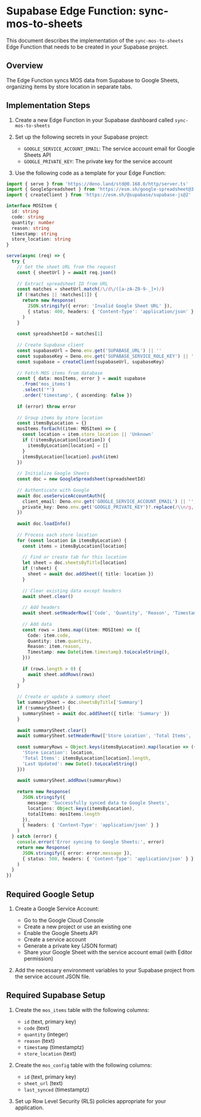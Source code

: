 
# Supabase Edge Function: sync-mos-to-sheets

This document describes the implementation of the `sync-mos-to-sheets` Edge Function that needs to be created in your Supabase project.

## Overview

The Edge Function syncs MOS data from Supabase to Google Sheets, organizing items by store location in separate tabs.

## Implementation Steps

1. Create a new Edge Function in your Supabase dashboard called `sync-mos-to-sheets`
2. Set up the following secrets in your Supabase project:
   - `GOOGLE_SERVICE_ACCOUNT_EMAIL`: The service account email for Google Sheets API
   - `GOOGLE_PRIVATE_KEY`: The private key for the service account

3. Use the following code as a template for your Edge Function:

```typescript
import { serve } from 'https://deno.land/std@0.168.0/http/server.ts'
import { GoogleSpreadsheet } from 'https://esm.sh/google-spreadsheet@3.3.0'
import { createClient } from 'https://esm.sh/@supabase/supabase-js@2'

interface MOSItem {
  id: string
  code: string
  quantity: number
  reason: string
  timestamp: string
  store_location: string
}

serve(async (req) => {
  try {
    // Get the sheet URL from the request
    const { sheetUrl } = await req.json()
    
    // Extract spreadsheet ID from URL
    const matches = sheetUrl.match(/\/d\/([a-zA-Z0-9-_]+)/)
    if (!matches || !matches[1]) {
      return new Response(
        JSON.stringify({ error: 'Invalid Google Sheet URL' }),
        { status: 400, headers: { 'Content-Type': 'application/json' } }
      )
    }
    
    const spreadsheetId = matches[1]
    
    // Create Supabase client
    const supabaseUrl = Deno.env.get('SUPABASE_URL') || ''
    const supabaseKey = Deno.env.get('SUPABASE_SERVICE_ROLE_KEY') || ''
    const supabase = createClient(supabaseUrl, supabaseKey)
    
    // Fetch MOS items from database
    const { data: mosItems, error } = await supabase
      .from('mos_items')
      .select('*')
      .order('timestamp', { ascending: false })
    
    if (error) throw error
    
    // Group items by store location
    const itemsByLocation = {}
    mosItems.forEach((item: MOSItem) => {
      const location = item.store_location || 'Unknown'
      if (!itemsByLocation[location]) {
        itemsByLocation[location] = []
      }
      itemsByLocation[location].push(item)
    })
    
    // Initialize Google Sheets
    const doc = new GoogleSpreadsheet(spreadsheetId)
    
    // Authenticate with Google
    await doc.useServiceAccountAuth({
      client_email: Deno.env.get('GOOGLE_SERVICE_ACCOUNT_EMAIL') || '',
      private_key: Deno.env.get('GOOGLE_PRIVATE_KEY')?.replace(/\\n/g, '\n') || '',
    })
    
    await doc.loadInfo()
    
    // Process each store location
    for (const location in itemsByLocation) {
      const items = itemsByLocation[location]
      
      // Find or create tab for this location
      let sheet = doc.sheetsByTitle[location]
      if (!sheet) {
        sheet = await doc.addSheet({ title: location })
      }
      
      // Clear existing data except headers
      await sheet.clear()
      
      // Add headers
      await sheet.setHeaderRow(['Code', 'Quantity', 'Reason', 'Timestamp'])
      
      // Add data
      const rows = items.map((item: MOSItem) => ({
        Code: item.code,
        Quantity: item.quantity,
        Reason: item.reason,
        Timestamp: new Date(item.timestamp).toLocaleString(),
      }))
      
      if (rows.length > 0) {
        await sheet.addRows(rows)
      }
    }
    
    // Create or update a summary sheet
    let summarySheet = doc.sheetsByTitle['Summary']
    if (!summarySheet) {
      summarySheet = await doc.addSheet({ title: 'Summary' })
    }
    
    await summarySheet.clear()
    await summarySheet.setHeaderRow(['Store Location', 'Total Items', 'Last Updated'])
    
    const summaryRows = Object.keys(itemsByLocation).map(location => ({
      'Store Location': location,
      'Total Items': itemsByLocation[location].length,
      'Last Updated': new Date().toLocaleString()
    }))
    
    await summarySheet.addRows(summaryRows)
    
    return new Response(
      JSON.stringify({ 
        message: 'Successfully synced data to Google Sheets',
        locations: Object.keys(itemsByLocation),
        totalItems: mosItems.length
      }),
      { headers: { 'Content-Type': 'application/json' } }
    )
  } catch (error) {
    console.error('Error syncing to Google Sheets:', error)
    return new Response(
      JSON.stringify({ error: error.message }),
      { status: 500, headers: { 'Content-Type': 'application/json' } }
    )
  }
})
```

## Required Google Setup

1. Create a Google Service Account:
   - Go to the Google Cloud Console
   - Create a new project or use an existing one
   - Enable the Google Sheets API
   - Create a service account
   - Generate a private key (JSON format)
   - Share your Google Sheet with the service account email (with Editor permission)

2. Add the necessary environment variables to your Supabase project from the service account JSON file.

## Required Supabase Setup

1. Create the `mos_items` table with the following columns:
   - `id` (text, primary key)
   - `code` (text)
   - `quantity` (integer)
   - `reason` (text)
   - `timestamp` (timestamptz)
   - `store_location` (text)

2. Create the `mos_config` table with the following columns:
   - `id` (text, primary key)
   - `sheet_url` (text)
   - `last_synced` (timestamptz)

3. Set up Row Level Security (RLS) policies appropriate for your application.
